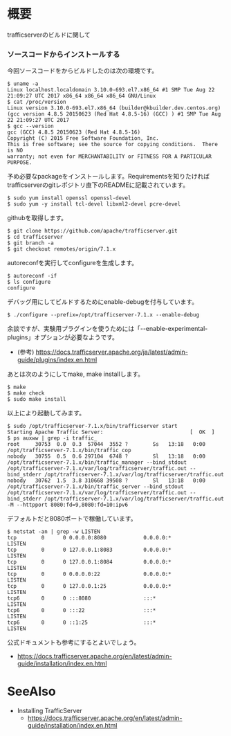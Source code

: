 # 概要
trafficserverのビルドに関して

### ソースコードからインストールする
今回ソースコードをからビルドしたのは次の環境です。
```
$ uname -a
Linux localhost.localdomain 3.10.0-693.el7.x86_64 #1 SMP Tue Aug 22 21:09:27 UTC 2017 x86_64 x86_64 x86_64 GNU/Linux
$ cat /proc/version 
Linux version 3.10.0-693.el7.x86_64 (builder@kbuilder.dev.centos.org) (gcc version 4.8.5 20150623 (Red Hat 4.8.5-16) (GCC) ) #1 SMP Tue Aug 22 21:09:27 UTC 2017
$ gcc --version
gcc (GCC) 4.8.5 20150623 (Red Hat 4.8.5-16)
Copyright (C) 2015 Free Software Foundation, Inc.
This is free software; see the source for copying conditions.  There is NO
warranty; not even for MERCHANTABILITY or FITNESS FOR A PARTICULAR PURPOSE.
```

予め必要なpackageをインストールします。Requirementsを知りたければtrafficserverのgitレポジトリ直下のREADMEに記載されています。
```
$ sudo yum install openssl openssl-devel
$ sudo yum -y install tcl-devel libxml2-devel pcre-devel
```

githubを取得します。
```
$ git clone https://github.com/apache/trafficserver.git
$ cd trafficserver
$ git branch -a
$ git checkout remotes/origin/7.1.x
```

autoreconfを実行してconfigureを生成します。
```
$ autoreconf -if 
$ ls configure
configure
```

デバッグ用にしてビルドするためにenable-debugを付与しています。
```
$ ./configure --prefix=/opt/trafficserver-7.1.x --enable-debug
```

余談ですが、実験用プラグインを使うためには「--enable-experimental-plugins」オプションが必要なようです。
- (参考) https://docs.trafficserver.apache.org/ja/latest/admin-guide/plugins/index.en.html

あとは次のようにしてmake, make installします。
```
$ make
$ make check
$ sudo make install
```

以上により起動してみます。
```
$ sudo /opt/trafficserver-7.1.x/bin/trafficserver start
Starting Apache Traffic Server:                            [  OK  ]
$ ps auxww | grep -i traffic_
root     30753  0.0  0.3  57044  3552 ?        Ss   13:18   0:00 /opt/trafficserver-7.1.x/bin/traffic_cop
nobody   30755  0.5  0.6 297104  6748 ?        Sl   13:18   0:00 /opt/trafficserver-7.1.x/bin/traffic_manager --bind_stdout /opt/trafficserver-7.1.x/var/log/trafficserver/traffic.out --bind_stderr /opt/trafficserver-7.1.x/var/log/trafficserver/traffic.out
nobody   30762  1.5  3.8 310668 39508 ?        Sl   13:18   0:00 /opt/trafficserver-7.1.x/bin/traffic_server --bind_stdout /opt/trafficserver-7.1.x/var/log/trafficserver/traffic.out --bind_stderr /opt/trafficserver-7.1.x/var/log/trafficserver/traffic.out -M --httpport 8080:fd=9,8080:fd=10:ipv6
```

デフォルトだと8080ポートで稼働しています。
```
$ netstat -an | grep -w LISTEN
tcp        0      0 0.0.0.0:8080            0.0.0.0:*               LISTEN     
tcp        0      0 127.0.0.1:8083          0.0.0.0:*               LISTEN     
tcp        0      0 127.0.0.1:8084          0.0.0.0:*               LISTEN     
tcp        0      0 0.0.0.0:22              0.0.0.0:*               LISTEN     
tcp        0      0 127.0.0.1:25            0.0.0.0:*               LISTEN     
tcp6       0      0 :::8080                 :::*                    LISTEN     
tcp6       0      0 :::22                   :::*                    LISTEN     
tcp6       0      0 ::1:25                  :::*                    LISTEN    
```

公式ドキュメントも参考にするとよいでしょう。
- https://docs.trafficserver.apache.org/en/latest/admin-guide/installation/index.en.html

# SeeAlso
- Installing TrafficServer
  - https://docs.trafficserver.apache.org/en/latest/admin-guide/installation/index.en.html

